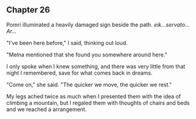 ## Chapter 26

Pomri illuminated a heavily damaged sign beside the path. _eik...servato... Ar..._

"I've been here before," I said, thinking out loud.

"Melna mentioned that she found you somewhere around here."

I only spoke when I knew something, and there was very little from that night I remembered, save for what comes back in dreams.

"Come on," she said. "The quicker we move, the quicker we rest."

My legs ached twice as much when I presented them with the idea of climbing a mountain, but I regaled them with thoughts of chairs and beds and we reached a arrangement.
